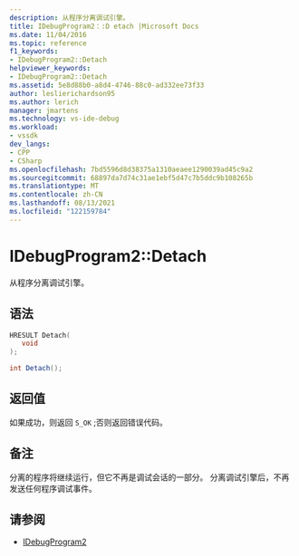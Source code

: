 ```yaml
---
description: 从程序分离调试引擎。
title: IDebugProgram2：:D etach |Microsoft Docs
ms.date: 11/04/2016
ms.topic: reference
f1_keywords:
- IDebugProgram2::Detach
helpviewer_keywords:
- IDebugProgram2::Detach
ms.assetid: 5e8d88b0-a8d4-4746-88c0-ad332ee73f33
author: leslierichardson95
ms.author: lerich
manager: jmartens
ms.technology: vs-ide-debug
ms.workload:
- vssdk
dev_langs:
- CPP
- CSharp
ms.openlocfilehash: 7bd5596d8d38375a1310aeaee1290039ad45c9a2
ms.sourcegitcommit: 68897da7d74c31ae1ebf5d47c7b5ddc9b108265b
ms.translationtype: MT
ms.contentlocale: zh-CN
ms.lasthandoff: 08/13/2021
ms.locfileid: "122159784"
---
```

# <a name="idebugprogram2detach"></a>IDebugProgram2::Detach
从程序分离调试引擎。

## <a name="syntax"></a>语法

```cpp
HRESULT Detach( 
   void 
);
```

```csharp
int Detach();
```

## <a name="return-value"></a>返回值
 如果成功，则返回 `S_OK` ;否则返回错误代码。

## <a name="remarks"></a>备注
 分离的程序将继续运行，但它不再是调试会话的一部分。 分离调试引擎后，不再发送任何程序调试事件。

## <a name="see-also"></a>请参阅
- [IDebugProgram2](../../../extensibility/debugger/reference/idebugprogram2.md)
